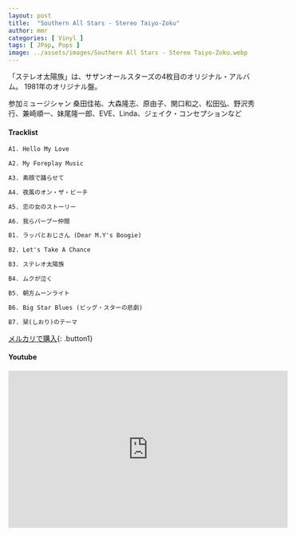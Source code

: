 ```yaml
---
layout: post
title:  "Southern All Stars - Stereo Taiyo-Zoku"
author: mmr
categories: [ Vinyl ]
tags: [ JPop, Pops ]
image: ../assets/images/Southern All Stars - Stereo Taiyo-Zoku.webp
---
```


「ステレオ太陽族」は、サザンオールスターズの4枚目のオリジナル・アルバム。 1981年のオリジナル盤。

参加ミュージシャン
桑田佳祐、大森隆志、原由子、関口和之、松田弘、野沢秀行、兼崎順一、妹尾隆一郎、EVE、Linda、ジェイク・コンセプションなど

#### Tracklist
```md
A1. Hello My Love

A2. My Foreplay Music

A3. 素顔で踊らせて

A4. 夜風のオン・ザ・ビーチ

A5. 恋の女のストーリー

A6. 我らパープー仲間

B1. ラッパとおじさん (Dear M.Y's Boogie)

B2. Let's Take A Chance

B3. ステレオ太陽族

B4. ムクが泣く

B5. 朝方ムーンライト

B6. Big Star Blues (ビッグ・スターの悲劇)

B7. 栞(しおり)のテーマ
```

[メルカリで購入](https://jp.mercari.com/item/m44193861071?afid=6142608987){: .button1}

#### Youtube
<iframe width="560" height="315" src="https://www.youtube.com/embed/o8nxYn-3jRU?si=KuIbDWGya-WkpZyO" title="YouTube video player" frameborder="0" allow="accelerometer; autoplay; clipboard-write; encrypted-media; gyroscope; picture-in-picture; web-share" referrerpolicy="strict-origin-when-cross-origin" allowfullscreen></iframe>